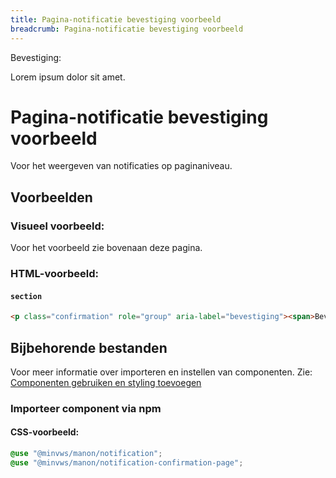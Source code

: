 ```yaml
---
title: Pagina-notificatie bevestiging voorbeeld
breadcrumb: Pagina-notificatie bevestiging voorbeeld
---
```


<section class="confirmation" role="group" aria-label="bevestiging">
  <div>
    <span>Bevestiging:</span>
    <p>Lorem ipsum dolor sit amet.</p>
  </div>
</section>

<h1 id="introduction">Pagina-notificatie bevestiging voorbeeld</h1>

Voor het weergeven van notificaties op paginaniveau.

<h2 id="examples">Voorbeelden</h2>

### Visueel voorbeeld:

Voor het voorbeeld zie bovenaan deze pagina.

### HTML-voorbeeld:

#### `section`

```html
<p class="confirmation" role="group" aria-label="bevestiging"><span>Bevestiging:</span> Lorem ipsum dolor sit.</p>
```

<h2 id="requirements">Bijbehorende bestanden</h2>

Voor meer informatie over importeren en instellen van componenten. Zie:
[Componenten gebruiken en styling toevoegen](/documentation/import-styling)

### Importeer component via npm

#### CSS-voorbeeld:

```css
@use "@minvws/manon/notification";
@use "@minvws/manon/notification-confirmation-page";
```

